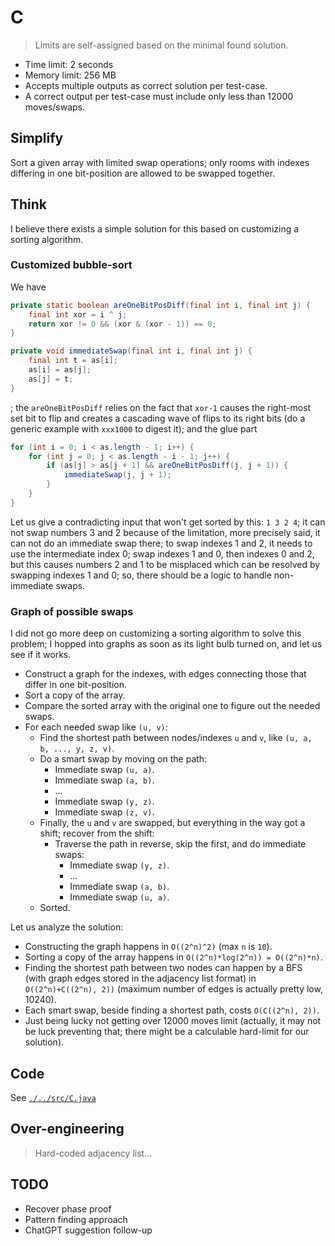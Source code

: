 # C

> Limits are self-assigned based on the minimal found solution.

- Time limit: 2 seconds
- Memory limit: 256 MB
- Accepts multiple outputs as correct solution per test-case.
- A correct output per test-case must include only less than 12000 moves/swaps.

## Simplify

Sort a given array with limited swap operations; only rooms with indexes differing in one bit-position are allowed to be swapped together.

## Think

I believe there exists a simple solution for this based on customizing a sorting algorithm.

### Customized bubble-sort

We have

```java
private static boolean areOneBitPosDiff(final int i, final int j) {
	final int xor = i ^ j;
	return xor != 0 && (xor & (xor - 1)) == 0;
}

private void immediateSwap(final int i, final int j) {
	final int t = as[i];
	as[i] = as[j];
	as[j] = t;
}
```

; the `areOneBitPosDiff` relies on the fact that `xor-1` causes the right-most set bit to flip and creates a cascading wave of flips to its right bits (do a generic example with `xxx1000` to digest it); and the glue part

```java
for (int i = 0; i < as.length - 1; i++) {
	for (int j = 0; j < as.length - i - 1; j++) {
		if (as[j] > as[j + 1] && areOneBitPosDiff(j, j + 1)) {
			immediateSwap(j, j + 1);
		}
	}
}
```

Let us give a contradicting input that won't get sorted by this: `1 3 2 4`; it can not swap numbers 3 and 2 because of the limitation, more precisely said, it can not do an immediate swap there; to swap indexes 1 and 2, it needs to use the intermediate index 0; swap indexes 1 and 0, then indexes 0 and 2, but this causes numbers 2 and 1 to be misplaced which can be resolved by swapping indexes 1 and 0; so, there should be a logic to handle non-immediate swaps.

### Graph of possible swaps

I did not go more deep on customizing a sorting algorithm to solve this problem; I hopped into graphs as soon as its light bulb turned on, and let us see if it works.

- Construct a graph for the indexes, with edges connecting those that differ in one bit-position.
- Sort a copy of the array.
- Compare the sorted array with the original one to figure out the needed swaps.
- For each needed swap like `(u, v)`: 
  - Find the shortest path between nodes/indexes `u` and `v`, like `(u, a, b, ..., y, z, v)`.
  - Do a smart swap by moving on the path:
    - Immediate swap `(u, a)`.
    - Immediate swap `(a, b)`.
    - ...
    - Immediate swap `(y, z)`.
    - Immediate swap `(z, v)`.
  - Finally, the `u` and `v` are swapped, but everything in the way got a shift; recover from the shift:
    - Traverse the path in reverse, skip the first, and do immediate swaps:
      - Immediate swap `(y, z)`.
      - ...
      - Immediate swap `(a, b)`.
      - Immediate swap `(u, a)`.
  - Sorted.

Let us analyze the solution:
- Constructing the graph happens in `O((2^n)^2)` (max `n` is `10`).
- Sorting a copy of the array happens in `O((2^n)*log(2^n)) = O((2^n)*n)`.
- Finding the shortest path between two nodes can happen by a BFS (with graph edges stored in the adjacency list format) in `O((2^n)+C((2^n), 2))` (maximum number of edges is actually pretty low, 10240).
- Each smart swap, beside finding a shortest path, costs `O(C((2^n), 2))`.
- Just being lucky not getting over 12000 moves limit (actually, it may not be luck preventing that; there might be a calculable hard-limit for our solution).

## Code

See [`./../src/C.java`](./../src/C.java)

## Over-engineering

> Hard-coded adjacency list...

## TODO

- Recover phase proof
- Pattern finding approach
- ChatGPT suggestion follow-up